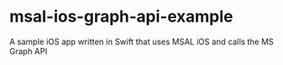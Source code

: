 # msal-ios-graph-api-example
A sample iOS app written in Swift that uses MSAL iOS and calls the MS Graph API
